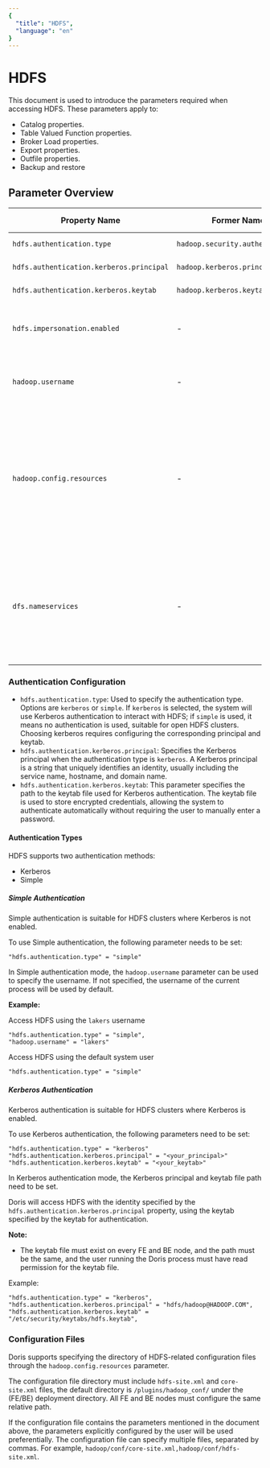 ```yaml
---
{
  "title": "HDFS",
  "language": "en"
}
---
```


<!--
Licensed to the Apache Software Foundation (ASF) under one
or more contributor license agreements.  See the NOTICE file
distributed with this work for additional information
regarding copyright ownership.  The ASF licenses this file
to you under the Apache License, Version 2.0 (the
"License"); you may not use this file except in compliance
with the License.  You may obtain a copy of the License at

  http://www.apache.org/licenses/LICENSE-2.0

Unless required by applicable law or agreed to in writing,
software distributed under the License is distributed on an
"AS IS" BASIS, WITHOUT WARRANTIES OR CONDITIONS OF ANY
KIND, either express or implied.  See the License for the
specific language governing permissions and limitations
under the License.
-->
# HDFS 
This document is used to introduce the parameters required when accessing HDFS. These parameters apply to:
- Catalog properties.
- Table Valued Function properties.
- Broker Load properties.
- Export properties.
- Outfile properties.
- Backup and restore

## Parameter Overview
| Property Name                            | Former Name                      | Description                                                                                                                                                                                                                                        | Default Value | Required |
|------------------------------------------|----------------------------------|----------------------------------------------------------------------------------------------------------------------------------------------------------------------------------------------------------------------------------------------------|---------------|----------|
| `hdfs.authentication.type`               | `hadoop.security.authentication` | Authentication type for accessing HDFS. Supports `kerberos` and `simple`                                                                                                                                                                           | `simple`      | No       |
| `hdfs.authentication.kerberos.principal` | `hadoop.kerberos.principal`      | Specifies the principal when the authentication type is `kerberos`                                                                                                                                                                                 | -             | No       |
| `hdfs.authentication.kerberos.keytab`    | `hadoop.kerberos.keytab`         | Specifies the keytab when the authentication type is `kerberos`                                                                                                                                                                                    | -             | No       |
| `hdfs.impersonation.enabled`             | -                                | If `true`, HDFS impersonation will be enabled. It will use the proxy user configured in `core-site.xml` to proxy the Doris login user to perform HDFS operations                                                                                   | `Not supported yet` | -    |
| `hadoop.username`                        | -                                | When the authentication type is `simple`, this user will be used to access HDFS. By default, the Linux system user running the Doris process will be used                                                                                          | -             | -        |
| `hadoop.config.resources`                | -                                | Specifies the directory of HDFS-related configuration files (must include `hdfs-site.xml` and `core-site.xml`), must use a relative path, the default directory is /plugins/hadoop_conf/ under the (FE/BE) deployment directory (can be changed by modifying hadoop_config_dir in fe.conf/be.conf). All FE and BE nodes must configure the same relative path. Example: `hadoop/conf/core-site.xml,hadoop/conf/hdfs-site.xml` | -             | -        |
| `dfs.nameservices`                       | -                                | Manually configure parameters for HDFS high availability clusters. If configured with `hadoop.config.resources`, parameters will be automatically read from `hdfs-site.xml`. Must be used with the following parameters:<br>`dfs.ha.namenodes.your-nameservice`<br>`dfs.namenode.rpc-address.your-nameservice.nn1`<br>`dfs.client.failover.proxy.provider` etc. | -             | -        |

### Authentication Configuration
- `hdfs.authentication.type`: Used to specify the authentication type. Options are `kerberos` or `simple`. If `kerberos` is selected, the system will use Kerberos authentication to interact with HDFS; if `simple` is used, it means no authentication is used, suitable for open HDFS clusters. Choosing kerberos requires configuring the corresponding principal and keytab.
- `hdfs.authentication.kerberos.principal`: Specifies the Kerberos principal when the authentication type is `kerberos`. A Kerberos principal is a string that uniquely identifies an identity, usually including the service name, hostname, and domain name.
- `hdfs.authentication.kerberos.keytab`: This parameter specifies the path to the keytab file used for Kerberos authentication. The keytab file is used to store encrypted credentials, allowing the system to authenticate automatically without requiring the user to manually enter a password.

#### Authentication Types
HDFS supports two authentication methods:
- Kerberos
- Simple

##### Simple Authentication
Simple authentication is suitable for HDFS clusters where Kerberos is not enabled.

To use Simple authentication, the following parameter needs to be set:

```plaintext
"hdfs.authentication.type" = "simple"
```

In Simple authentication mode, the `hadoop.username` parameter can be used to specify the username. If not specified, the username of the current process will be used by default.

**Example:**

Access HDFS using the `lakers` username
```plaintext
"hdfs.authentication.type" = "simple",
"hadoop.username" = "lakers"
```

Access HDFS using the default system user
```plaintext
"hdfs.authentication.type" = "simple"
```
##### Kerberos Authentication
Kerberos authentication is suitable for HDFS clusters where Kerberos is enabled.

To use Kerberos authentication, the following parameters need to be set:

```plaintext
"hdfs.authentication.type" = "kerberos"
"hdfs.authentication.kerberos.principal" = "<your_principal>"
"hdfs.authentication.kerberos.keytab" = "<your_keytab>"
```

In Kerberos authentication mode, the Kerberos principal and keytab file path need to be set.

Doris will access HDFS with the identity specified by the `hdfs.authentication.kerberos.principal` property, using the keytab specified by the keytab for authentication.

**Note:**
- The keytab file must exist on every FE and BE node, and the path must be the same, and the user running the Doris process must have read permission for the keytab file.

Example:
```plaintext
"hdfs.authentication.type" = "kerberos",
"hdfs.authentication.kerberos.principal" = "hdfs/hadoop@HADOOP.COM",
"hdfs.authentication.kerberos.keytab" = "/etc/security/keytabs/hdfs.keytab",
```

### Configuration Files

Doris supports specifying the directory of HDFS-related configuration files through the `hadoop.config.resources` parameter.

The configuration file directory must include `hdfs-site.xml` and `core-site.xml` files, the default directory is `/plugins/hadoop_conf/` under the (FE/BE) deployment directory. All FE and BE nodes must configure the same relative path.

If the configuration file contains the parameters mentioned in the document above, the parameters explicitly configured by the user will be used preferentially. The configuration file can specify multiple files, separated by commas. For example, `hadoop/conf/core-site.xml,hadoop/conf/hdfs-site.xml`.

